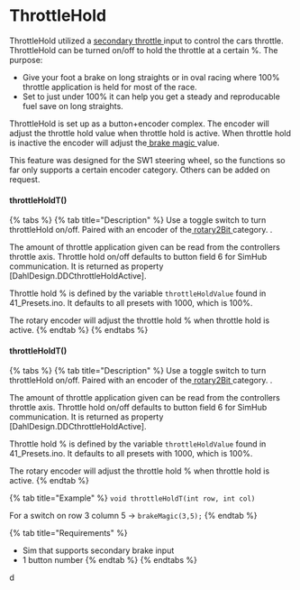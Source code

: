 # ThrottleHold

ThrottleHold utilized a [secondary throttle ](./)input to control the cars throttle. ThrottleHold can be turned on/off to hold the throttle at a certain %. The purpose:

* Give your foot a brake on long straights or in oval racing where 100% throttle application is held for most of the race.
* Set to just under 100% it can help you get a steady and reproducable fuel save on long straights.&#x20;

ThrottleHold is set up as a button+encoder complex. The encoder will adjust the throttle hold value when throttle hold is active. When throttle hold is inactive the encoder will adjust the[ brake magic ](brakemagic.md)value.&#x20;

This feature was designed for the SW1 steering wheel, so the functions so far only supports a certain encoder category. Others can be added on request.&#x20;

#### throttleHoldT()

{% tabs %}
{% tab title="Description" %}
Use a toggle switch to turn throttleHold on/off. Paired with an encoder of the[ rotary2Bit ](../encoders/#rotary2bit)category. .

The amount of throttle application given can be read from the controllers throttle axis. Throttle hold on/off defaults to button field 6 for SimHub communication. It is returned as property \[DahlDesign.DDCthrottleHoldActive].&#x20;

Throttle hold % is defined by the variable `throttleHoldValue` found in 41\_Presets.ino. It defaults to all presets with 1000, which is 100%.&#x20;

The rotary encoder will adjust the throttle hold % when throttle hold is active.&#x20;
{% endtab %}
{% endtabs %}

#### throttleHoldT()

{% tabs %}
{% tab title="Description" %}
Use a toggle switch to turn throttleHold on/off. Paired with an encoder of the[ rotary2Bit ](../encoders/#rotary2bit)category. .

The amount of throttle application given can be read from the controllers throttle axis. Throttle hold on/off defaults to button field 6 for SimHub communication. It is returned as property \[DahlDesign.DDCthrottleHoldActive].&#x20;

Throttle hold % is defined by the variable `throttleHoldValue` found in 41\_Presets.ino. It defaults to all presets with 1000, which is 100%.&#x20;

The rotary encoder will adjust the throttle hold % when throttle hold is active.&#x20;
{% endtab %}

{% tab title="Example" %}
`void throttleHoldT(int row, int col)`

For a switch on row 3 column 5 -> `brakeMagic(3,5);`
{% endtab %}

{% tab title="Requirements" %}
* Sim that supports secondary brake input
* 1 button number
{% endtab %}
{% endtabs %}

d
